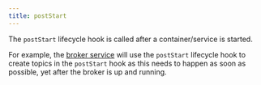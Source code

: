 ```yaml
---
title: postStart
---
```


The `postStart` lifecycle hook is called after a container/service is started.

For example, the [broker service](/docs/reference/services/broker/) will use
the `postStart` lifecycle hook to create topics in the `postStart` hook as this
needs to happen as soon as possible, yet after the broker is up and running.

